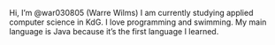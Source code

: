 Hi, I’m @war030805 (Warre Wilms) I am currently studying applied computer science in KdG. I love programming and swimming. My main language is Java because it’s the first language I learned.

<!---
war030805/war030805 is a ✨ special ✨ repository because its `README.md` (this file) appears on your GitHub profile.
You can click the Preview link to take a look at your changes.
--->
